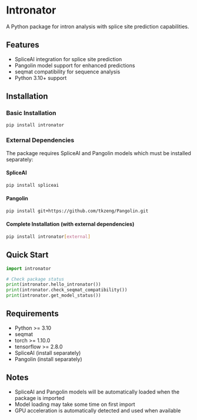 # Intronator

A Python package for intron analysis with splice site prediction capabilities.

## Features

- SpliceAI integration for splice site prediction
- Pangolin model support for enhanced predictions
- seqmat compatibility for sequence analysis
- Python 3.10+ support

## Installation

### Basic Installation
```bash
pip install intronator
```

### External Dependencies
The package requires SpliceAI and Pangolin models which must be installed separately:

#### SpliceAI
```bash
pip install spliceai
```

#### Pangolin
```bash
pip install git+https://github.com/tkzeng/Pangolin.git
```

#### Complete Installation (with external dependencies)
```bash
pip install intronator[external]
```

## Quick Start

```python
import intronator

# Check package status
print(intronator.hello_intronator())
print(intronator.check_seqmat_compatibility())
print(intronator.get_model_status())
```

## Requirements

- Python >= 3.10
- seqmat
- torch >= 1.10.0
- tensorflow >= 2.8.0
- SpliceAI (install separately)
- Pangolin (install separately)

## Notes

- SpliceAI and Pangolin models will be automatically loaded when the package is imported
- Model loading may take some time on first import
- GPU acceleration is automatically detected and used when available